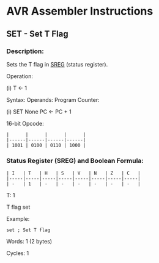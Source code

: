 AVR Assembler Instructions
==========================

SET - Set T Flag
----------------

### <a href="" id="N195C4"></a> Description:

Sets the T flag in <a href="avrassembler.wb_nomenclature.html#avrassembler.Status_Register" class="xref" title="SREG : Status register">SREG</a> (status register).

Operation:

(i) T ← 1

Syntax: Operands: Program Counter:

(i) SET None PC ← PC + 1

16-bit Opcode:

```
|      |      |      |      |
|------|------|------|------|
| 1001 | 0100 | 0110 | 1000 |
```
### <a href="" id="N195FB"></a> Status Register (SREG) and Boolean Formula:

```
| I   | T   | H   | S   | V   | N   | Z   | C   |
|-----|-----|-----|-----|-----|-----|-----|-----|
| -   | 1   | -   | -   | -   | -   | -   | -   |
```
T: 1

T flag set

Example:

``` programlisting
set ; Set T flag
```

Words: 1 (2 bytes)

Cycles: 1
